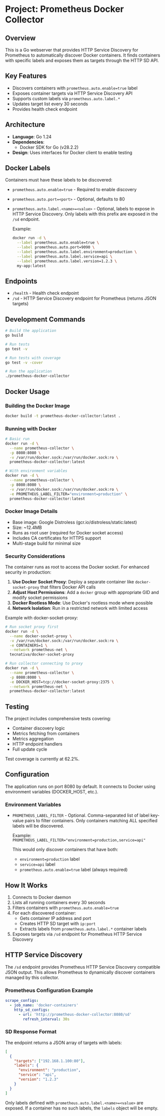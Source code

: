 # Project: Prometheus Docker Collector

## Overview
This is a Go webserver that provides HTTP Service Discovery for Prometheus to automatically discover Docker containers. It finds containers with specific labels and exposes them as targets through the HTTP SD API.

## Key Features
- Discovers containers with `prometheus.auto.enable=true` label
- Exposes container targets via HTTP Service Discovery API
- Supports custom labels via `prometheus.auto.label.*` 
- Updates target list every 30 seconds
- Provides health check endpoint

## Architecture
- **Language**: Go 1.24
- **Dependencies**: 
  - Docker SDK for Go (v28.2.2)
- **Design**: Uses interfaces for Docker client to enable testing

## Docker Labels
Containers must have these labels to be discovered:
- `prometheus.auto.enable=true` - Required to enable discovery
- `prometheus.auto.port=<port>` - Optional, defaults to 80
- `prometheus.auto.label.<name>=<value>` - Optional, labels to expose in HTTP Service Discovery. Only labels with this prefix are exposed in the `/sd` endpoint.
  
  Example:
  ```bash
  docker run -d \
    --label prometheus.auto.enable=true \
    --label prometheus.auto.port=9090 \
    --label prometheus.auto.label.environment=production \
    --label prometheus.auto.label.service=api \
    --label prometheus.auto.label.version=1.2.3 \
    my-app:latest
  ```

## Endpoints
- `/health` - Health check endpoint
- `/sd` - HTTP Service Discovery endpoint for Prometheus (returns JSON targets)

## Development Commands
```bash
# Build the application
go build

# Run tests
go test -v

# Run tests with coverage
go test -v -cover

# Run the application
./prometheus-docker-collector
```

## Docker Usage

### Building the Docker Image
```bash
docker build -t prometheus-docker-collector:latest .
```

### Running with Docker
```bash
# Basic run
docker run -d \
  --name prometheus-collector \
  -p 8080:8080 \
  -v /var/run/docker.sock:/var/run/docker.sock:ro \
  prometheus-docker-collector:latest

# With environment variables
docker run -d \
  --name prometheus-collector \
  -p 8080:8080 \
  -v /var/run/docker.sock:/var/run/docker.sock:ro \
  -e PROMETHEUS_LABEL_FILTER="environment=production" \
  prometheus-docker-collector:latest
```

### Docker Image Details
- Base image: Google Distroless (gcr.io/distroless/static:latest)
- Size: ~12.4MB
- Runs as root user (required for Docker socket access)
- Includes CA certificates for HTTPS support
- Multi-stage build for minimal size

### Security Considerations
The container runs as root to access the Docker socket. For enhanced security in production:

1. **Use Docker Socket Proxy**: Deploy a separate container like `docker-socket-proxy` that filters Docker API calls
2. **Adjust Host Permissions**: Add a `docker` group with appropriate GID and modify socket permissions
3. **Docker Rootless Mode**: Use Docker's rootless mode where possible
4. **Network Isolation**: Run in a restricted network with limited access

Example with docker-socket-proxy:
```bash
# Run socket proxy first
docker run -d \
  --name docker-socket-proxy \
  -v /var/run/docker.sock:/var/run/docker.sock:ro \
  -e CONTAINERS=1 \
  --network prometheus-net \
  tecnativa/docker-socket-proxy

# Run collector connecting to proxy
docker run -d \
  --name prometheus-collector \
  -p 8080:8080 \
  -e DOCKER_HOST=tcp://docker-socket-proxy:2375 \
  --network prometheus-net \
  prometheus-docker-collector:latest
```

## Testing
The project includes comprehensive tests covering:
- Container discovery logic
- Metrics fetching from containers
- Metrics aggregation
- HTTP endpoint handlers
- Full update cycle

Test coverage is currently at 62.2%.

## Configuration
The application runs on port 8080 by default. It connects to Docker using environment variables (DOCKER_HOST, etc.).

### Environment Variables
- `PROMETHEUS_LABEL_FILTER` - Optional. Comma-separated list of label key-value pairs to filter containers. Only containers matching ALL specified labels will be discovered.
  
  Example: `PROMETHEUS_LABEL_FILTER="environment=production,service=api"`
  
  This would only discover containers that have both:
  - `environment=production` label
  - `service=api` label
  - `prometheus.auto.enable=true` label (always required)

## How It Works
1. Connects to Docker daemon
2. Lists all running containers every 30 seconds
3. Filters containers with `prometheus.auto.enable=true`
4. For each discovered container:
   - Gets container IP address and port
   - Creates HTTP SD target with `ip:port`
   - Extracts labels from `prometheus.auto.label.*` container labels
5. Exposes targets via `/sd` endpoint for Prometheus HTTP Service Discovery

## HTTP Service Discovery

The `/sd` endpoint provides Prometheus HTTP Service Discovery compatible JSON output. This allows Prometheus to dynamically discover containers managed by this collector.

### Prometheus Configuration Example

```yaml
scrape_configs:
  - job_name: 'docker-containers'
    http_sd_configs:
      - url: 'http://prometheus-docker-collector:8080/sd'
        refresh_interval: 30s
```

### SD Response Format

The endpoint returns a JSON array of targets with labels:

```json
[
  {
    "targets": ["192.168.1.100:80"],
    "labels": {
      "environment": "production",
      "service": "api",
      "version": "1.2.3"
    }
  }
]
```

Only labels defined with `prometheus.auto.label.<name>=<value>` are exposed. If a container has no such labels, the `labels` object will be empty.